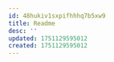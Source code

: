 ```yaml
---
id: 48hukiv1sxpifhhhq7b5xw9
title: Readme
desc: ''
updated: 1751129595012
created: 1751129595012
---
```

